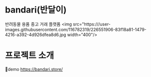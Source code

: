 # bandari(반달이)
반려동물 용품 중고 거래 플랫폼
<img src="https:///user-images.githubusercontent.com/116782319/226551906-83f18a81-1479-4216-a392-4d926dfea8d6.jpg  width="400"/>


# 프로젝트 소개
🔗demo https://bandari.store/
